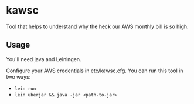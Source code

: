 # kawsc

Tool that helps to understand why the heck our AWS monthly bill is so high.

## Usage

You'll need java and Leiningen.

Configure your AWS credentials in etc/kawsc.cfg.
You can run this tool in two ways:
* ```lein run```
* ```lein uberjar && java -jar <path-to-jar>```
